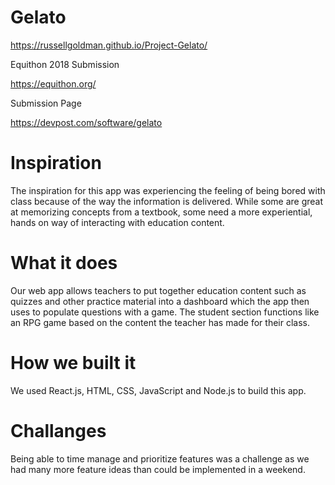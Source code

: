 # Gelato
https://russellgoldman.github.io/Project-Gelato/

Equithon 2018 Submission

https://equithon.org/

Submission Page

https://devpost.com/software/gelato

# Inspiration
The inspiration for this app was experiencing the feeling of being bored with class because of the way the information is delivered. While some are great at memorizing concepts from a textbook, some need a more experiential, hands on way of interacting with education content.

# What it does
Our web app allows teachers to put together education content such as quizzes and other practice material into a dashboard which the app then uses to populate questions with a game. The student section functions like an RPG game based on the content the teacher has made for their class.

# How we built it
We used React.js, HTML, CSS, JavaScript and Node.js to build this app.

# Challanges
Being able to time manage and prioritize features was a challenge as we had many more feature ideas than could be implemented in a weekend.
